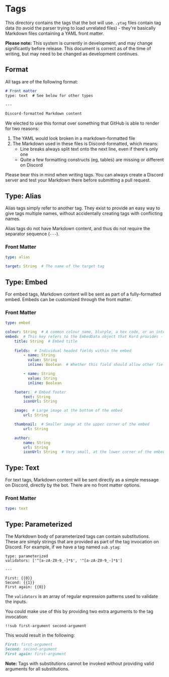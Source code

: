# Tags

This directory contains the tags that the bot will use. `.ytag` files contain tag data (to avoid the parser trying
to load unrelated files) - they're basically Markdown files containing a YAML front matter.

**Please note:** This system is currently in development, and may change significantly before release. This document
is correct as of the time of writing, but may need to be changed as development continues.

## Format

All tags are of the following format:

```markdown
# Front matter
type: text  # See below for other types

---

Discord-formatted Markdown content
```

We elected to use this format over something that GitHub is able to render for two reasons:

1. The YAML would look broken in a markdown-formatted file
2. The Markdown used in these files is Discord-formatted, which means:
    * Line breaks always split text onto the next line, even if there's only one
    * Quite a few formatting constructs (eg, tables) are missing or different on Discord

Please bear this in mind when writing tags. You can always create a Discord server and test your Markdown there before
submitting a pull request.

## Type: Alias

Alias tags simply refer to another tag. They exist to provide an easy way to give tags multiple names, without
accidentally creating tags with conflicting names.

Alias tags do not have Markdown content, and thus do not require the separator sequence (`---`).

### Front Matter

```yaml
type: alias

target: String  # The name of the target tag
```

## Type: Embed

For embed tags, Markdown content will be sent as part of a fully-formatted embed. Embeds can be customized
through the front matter.

### Front Matter

```yaml
type: embed

colour: String  # A common colour name, blurple, a hex code, or an integer representing an RGB colour - this overwrites the embed color field
embed:  # This key refers to the EmbedData object that Kord provides - some common fields are provided below.
    title: String  # Embed title
    
    fields:  # Individual headed fields within the embed
        - name: String
          value: String
          inline: Boolean  # Whether this field should allow other fields to be positioned next to it

        - name: String
          value: String
          inline: Boolean

    footer:  # Embed footer
        text: String
        iconUrl: String

    image:  # Large image at the bottom of the embed
        url: String

    thumbnail:  # Smaller image at the upper corner of the embed
        url: String

    author:
        name: String
        url: String
        iconUrl: String  # Very small, at the lower corner of the embed
```

## Type: Text

For text tags, Markdown content will be sent directly as a simple message on Discord, directly by the bot. There are no
front matter options.

### Front Matter

```yaml
type: text
```

## Type: Parameterized

The Markdown body of parameterized tags can contain substitutions. These are simply strings that are provided as part of the tag
invocation on Discord. For example, if we have a tag named `sub.ytag`:

```
type: parameterized
validators: ['^[a-zA-Z0-9_-]*$', '^[a-zA-Z0-9_-]*$']

---

First: {{0}}
Second: {{1}}
First again: {{0}}
```

The `validators` is an array of regular expression patterns used to validate the inputs.

You could make use of this by providing two extra arguments to the tag invocation:

```
!!sub first-argument second-argument
```

This would result in the following:

```md
First: first-argument
Second: second-argument
First again: first-argument
```

**Note:** Tags with substitutions cannot be invoked without providing valid arguments for all substitutions.
